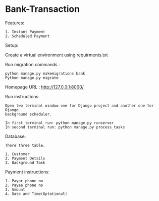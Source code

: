 # Bank-Transaction

Features:

	1. Instant Payment
	2. Scheduled Payment


Setup:

Create a virtual environment using requirments.txt

Run migration commands : 

	python manage.py makemigrations bank
	Python manage.py migrate


Homepage URL : http://127.0.0.1:8000/


Run instructions:

	Open two terminal window one for Django project and another one for Django 
	background scheduler.

	In first terminal run: python manage.py runserver
	In second terminal run: python manage.py process_tasks


Database:

	There three table.
	
	1. Customer
	2. Payment Details
	3. Background Task
	

Payment instructions:

	1. Payor phone no
	2. Payee phone no
	3. Amount
	4. Date and Time(Optational)

